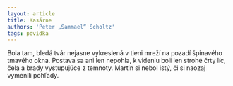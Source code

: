```yaml
---
layout: article
title: Kasárne
authors: 'Peter „Sammael“ Scholtz'
tags: povídka
---
```


Bola tam, bledá tvár nejasne vykreslená v tieni mreží na pozadí špinavého tmavého okna. Postava sa ani len nepohla, k videniu boli len strohé črty líc, čela a brady vystupujúce z temnoty. Martin si nebol istý, či si naozaj vymenili pohľady.
